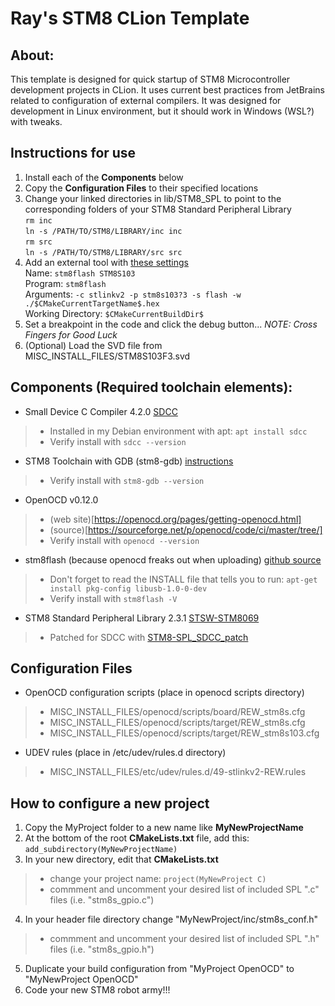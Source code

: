 # Ray's STM8 CLion Template

## About:
This template is designed for quick startup of STM8 Microcontroller development projects in CLion. It uses current best
practices from JetBrains related to configuration of external compilers. It was designed for development in Linux environment,
but it should work in Windows (WSL?) with tweaks.

## Instructions for use
1. Install each of the **Components** below
2. Copy the **Configuration Files** to their specified locations
3. Change your linked directories in lib/STM8_SPL to point to the corresponding folders of your STM8 Standard Peripheral Library <br>
`rm inc` <br>
`ln -s /PATH/TO/STM8/LIBRARY/inc inc` <br>
`rm src` <br>
`ln -s /PATH/TO/STM8/LIBRARY/src src` <br>
4. Add an external tool with [these settings](./MISC_INSTALL_FILES/stm8flash.png) <br>
Name: `stm8flash STM8S103` <br>
Program: `stm8flash` <br>
Arguments: `-c stlinkv2 -p stm8s103?3 -s flash -w ./$CMakeCurrentTargetName$.hex` <br>
Working Directory: `$CMakeCurrentBuildDir$` <br>
5. Set a breakpoint in the code and click the debug button... *NOTE: Cross Fingers for Good Luck*
6. (Optional) Load the SVD file from MISC_INSTALL_FILES/STM8S103F3.svd

## Components (Required toolchain elements):
* Small Device C Compiler 4.2.0 [SDCC](https://sdcc.sourceforge.net/)
>* Installed in my Debian environment with apt: `apt install sdcc`
>* Verify install with `sdcc --version`
* STM8 Toolchain with GDB (stm8-gdb) [instructions](https://stm8-binutils-gdb.sourceforge.io/)
>* Verify install with `stm8-gdb --version`
* OpenOCD v0.12.0
>* (web site)[https://openocd.org/pages/getting-openocd.html]
>* (source)[https://sourceforge.net/p/openocd/code/ci/master/tree/]
>* Verify install with `openocd --version`
* stm8flash (because openocd freaks out when uploading) [github source](https://github.com/vdudouyt/stm8flash)
>* Don't forget to read the INSTALL file that tells you to run: `apt-get install pkg-config libusb-1.0-0-dev`
>* Verify install with `stm8flash -V`
* STM8 Standard Peripheral Library 2.3.1 [STSW-STM8069](https://www.st.com/en/embedded-software/stsw-stm8069.html)
>* Patched for SDCC with [STM8-SPL_SDCC_patch](https://github.com/gicking/STM8-SPL_SDCC_patch)

## Configuration Files
* OpenOCD configuration scripts (place in openocd scripts directory)
>* MISC_INSTALL_FILES/openocd/scripts/board/REW_stm8s.cfg
>* MISC_INSTALL_FILES/openocd/scripts/target/REW_stm8s.cfg
>* MISC_INSTALL_FILES/openocd/scripts/target/REW_stm8s103.cfg
* UDEV rules (place in /etc/udev/rules.d directory)
>* MISC_INSTALL_FILES/etc/udev/rules.d/49-stlinkv2-REW.rules

## How to configure a new project ##
1. Copy the MyProject folder to a new name like **MyNewProjectName**
2. At the bottom of the root **CMakeLists.txt** file, add this: `add_subdirectory(MyNewProjectName)`
3. In your new directory, edit that **CMakeLists.txt**
>* change your project name: `project(MyNewProject C)` 
>* commment and uncomment your desired list of included SPL ".c" files (i.e. "stm8s_gpio.c")
4. In your header file directory change "MyNewProject/inc/stm8s_conf.h"
>* commment and uncomment your desired list of included SPL ".h" files (i.e. "stm8s_gpio.h")
5. Duplicate your build configuration from "MyProject OpenOCD" to "MyNewProject OpenOCD"
6. Code your new STM8 robot army!!!

